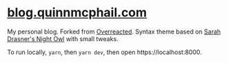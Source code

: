 # [blog.quinnmcphail.com](https://blog.quinnmcphail.com/)

My personal blog. Forked from [Overreacted](https://github.com/gaearon/overreacted.io). Syntax theme based on [Sarah Drasner's Night Owl](https://github.com/sdras/night-owl-vscode-theme/) with small tweaks.

To run locally, `yarn`, then `yarn dev`, then open https://localhost:8000.


